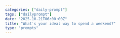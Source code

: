 ```yaml
---
categories: ["daily-prompt"]
tags: ["dailyprompt"]
date: "2025-10-21T06:00:00Z"
title: "What's your ideal way to spend a weekend?"
type: "prompts"
---
```

